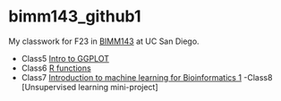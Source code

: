 # bimm143_github1
My classwork for F23 in [BIMM143](https://bioboot.github.io/bimm143_F23/) at UC San Diego.
- Class5 [Intro to GGPLOT](https://github.com/KaiserSama101/bimm143_github1/blob/main/Class05/class05.pdf)
- Class6 [R functions](https://github.com/KaiserSama101/bimm143_github1/blob/main/Class06/Class-06-lab.pdf)
- Class7 [Introduction to machine learning for Bioinformatics 1](https://github.com/KaiserSama101/bimm143_github1/blob/main/class%207/Class%2007_%20Machine%20Learning%201%20-%20class7.pdf)
-Class8 [Unsupervised learning mini-project]
